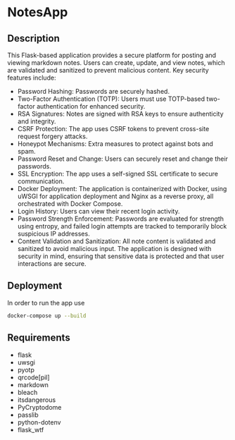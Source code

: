 # NotesApp
## Description
This Flask-based application provides a secure platform for posting and viewing markdown notes. Users can create, update, and view notes, which are validated and sanitized to prevent malicious content. Key security features include:

- Password Hashing: Passwords are securely hashed.
- Two-Factor Authentication (TOTP): Users must use TOTP-based two-factor authentication for enhanced security.
- RSA Signatures: Notes are signed with RSA keys to ensure authenticity and integrity.
- CSRF Protection: The app uses CSRF tokens to prevent cross-site request forgery attacks.
- Honeypot Mechanisms: Extra measures to protect against bots and spam.
- Password Reset and Change: Users can securely reset and change their passwords.
- SSL Encryption: The app uses a self-signed SSL certificate to secure communication.
- Docker Deployment: The application is containerized with Docker, using uWSGI for application deployment and Nginx as a reverse proxy, all orchestrated with Docker Compose.
- Login History: Users can view their recent login activity.
- Password Strength Enforcement: Passwords are evaluated for strength using entropy, and failed login attempts are tracked to temporarily block suspicious IP addresses.
- Content Validation and Sanitization: All note content is validated and sanitized to avoid malicious input.
The application is designed with security in mind, ensuring that sensitive data is protected and that user interactions are secure.
## Deployment
In order to run the app use
```sh
docker-compose up --build
```
## Requirements
- flask
- uwsgi
- pyotp
- qrcode[pil]
- markdown
- bleach
- itsdangerous
- PyCryptodome
- passlib
- python-dotenv
- flask_wtf
